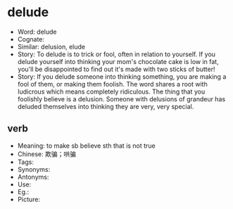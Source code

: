 # delude

- Word: delude
- Cognate: 
- Similar: delusion, elude
- Story: To delude is to trick or fool, often in relation to yourself. If you delude yourself into thinking your mom's chocolate cake is low in fat, you'll be disappointed to find out it's made with two sticks of butter!
- Story: If you delude someone into thinking something, you are making a fool of them, or making them foolish. The word shares a root with ludicrous which means completely ridiculous. The thing that you foolishly believe is a delusion. Someone with delusions of grandeur has deluded themselves into thinking they are very, very special.

## verb

- Meaning: to make sb believe sth that is not true
- Chinese: 欺骗；哄骗
- Tags: 
- Synonyms: 
- Antonyms: 
- Use: 
- Eg.: 
- Picture: 

